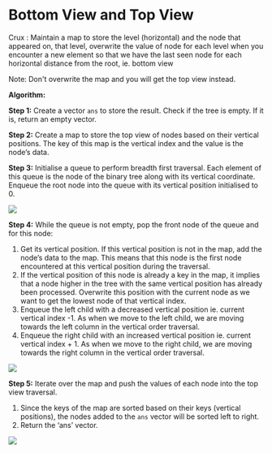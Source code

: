 # Bottom View and Top View

Crux : Maintain a  map to store the level (horizontal) and the node that appeared on, that level, overwrite the value of node for each level when you encounter a new element so that we have the last seen node for each horizontal distance from the root, ie. bottom view

Note: Don't overwrite the map and you will get the top view instead.

**Algorithm:**

**Step 1:** Create a vector `ans` to store the result. Check if the tree is empty. If it is, return an empty vector.

**Step 2:** Create a map to store the top view of nodes based on their vertical positions. The key of this map is the vertical index and the value is the node’s data.

**Step 3:** Initialise a queue to perform breadth first traversal. Each element of this queue is the node of the binary tree along with its vertical coordinate. Enqueue the root node into the queue with its vertical position initialised to 0.

![](https://static.takeuforward.org/content/bottom-view-tree-image4-cDdroXLo)

**Step 4:** While the queue is not empty, pop the front node of the queue and for this node:

1. Get its vertical position. If this vertical position is not in the map, add the node’s data to the map. This means that this node is the first node encountered at this vertical position during the traversal.
2. If the vertical position of this node is already a key in the map, it implies that a node higher in the tree with the same vertical position has already been processed. Overwrite this position with the current node as we want to get the lowest node of that vertical index.
3. Enqueue the left child with a decreased vertical position ie. current vertical index -1. As when we move to the left child, we are moving towards the left column in the vertical order traversal.
4. Enqueue the right child with an increased vertical position ie. current vertical index + 1. As when we move to the right child, we are moving towards the right column in the vertical order traversal.

![](https://static.takeuforward.org/content/bottom-view-tree-image5-xhvadXBe)

**Step 5:** Iterate over the map and push the values of each node into the top view traversal.

1. Since the keys of the map are sorted based on their keys (vertical positions), the nodes added to the `ans` vector will be sorted left to right.
2. Return the ‘ans’ vector.

![](https://static.takeuforward.org/content/bottom-view-tree-image6-dhWJO6Qn)
